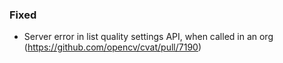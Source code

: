 ### Fixed <!-- pick one -->

- Server error in list quality settings API, when called in an org
  (<https://github.com/opencv/cvat/pull/7190>)